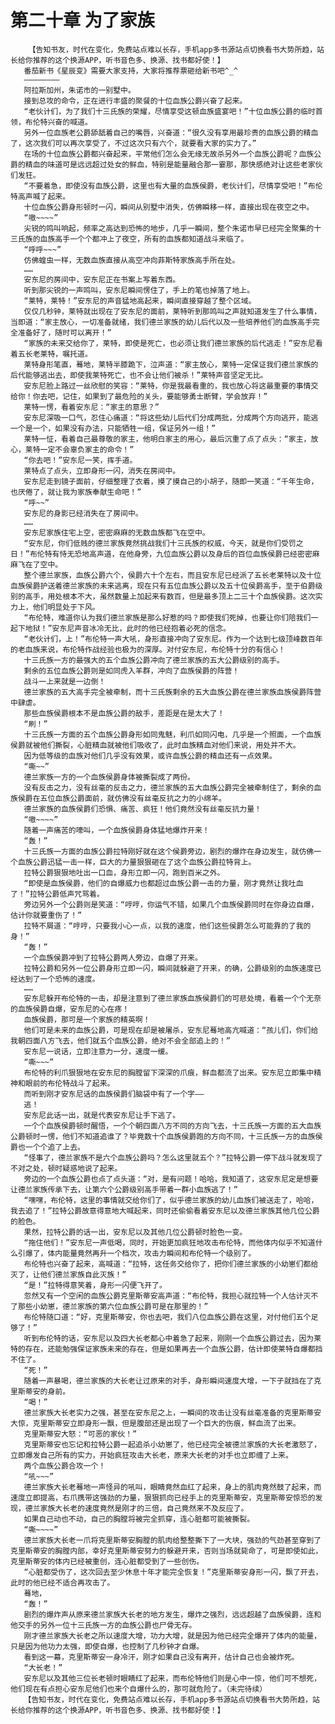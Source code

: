 # 第二十章 为了家族
        【告知书友，时代在变化，免费站点难以长存，手机app多书源站点切换看书大势所趋，站长给你推荐的这个换源APP，听书音色多、换源、找书都好使！】
       番茄新书《星辰变》需要大家支持，大家将推荐票砸给新书吧^_^
       ————————
       阿拉斯加州，朱诺市的一别墅中。
       接到总攻的命令，正在进行丰盛的聚餐的十位血族公爵兴奋了起来。
       “老伙计们，为了我们十三氏族的荣耀，尽情享受这顿血族盛宴吧！”十位血族公爵的临时首领，布伦特兴奋的喊道。
       另外一位血族老公爵舔舐着自己的嘴唇，兴奋道：“很久没有享用最珍贵的血族公爵的精血了，这次我们可以再次享受了，不过这次只有六个，就要看大家的实力了。”
       在场的十位血族公爵都兴奋起来，平常他们怎么会无缘无故杀另外一个血族公爵呢？血族公爵的精血的味道可是远远超过处女的鲜血，特别是能量融合那一霎那，那快感绝对让这些老家伙们发狂。
       “不要着急，即使没有血族公爵，这里也有大量的血族侯爵，老伙计们，尽情享受吧！”布伦特高声喊了起来。
       十位血族公爵身形顿时一闪，瞬间从别墅中消失，仿佛瞬移一样，直接出现在夜空之中。
       “嗷~~~~”
       尖锐的鸣叫响起，频率之高达到恐怖的地步，几乎一瞬间，整个朱诺市早已经完全聚集的十三氏族的血族高手一个个都冲上了夜空，所有的血族都知道战斗来临了。
       “呼呼~~~”
       仿佛蝗虫一样，无数血族直接从高空冲向菲斯特家族高手所在处。
       ……
       安东尼的房间中，安东尼正在书案上写着东西。
       听到那尖锐的一声鸣叫，安东尼瞬间愣住了，手上的笔也掉落了地上。
       “莱特，莱特！”安东尼的声音猛地高起来，瞬间直接穿越了整个区域。
       仅仅几秒钟，莱特就出现在了安东尼的面前，莱特听到那鸣叫之声就知道发生了什么事情，当即道：“家主放心，一切准备就绪，我们德兰家族的幼儿后代以及一些培养他们的血族高手完全准备好了，随时可以离开！”
       “家族的未来交给你了，莱特，即使是死亡，也必须让我们德兰家族的后代逃走！”安东尼看着五长老莱特，嘱托道。
       莱特身形笔直，蓦地，莱特半膝跪下，泣声道：“家主放心，莱特一定保证我们德兰家族的后代能够逃出去，即使我莱特死亡，也不会让他们被杀！”莱特声音坚定无比。
       安东尼脸上路过一丝欣慰的笑容：“莱特，你是我最看重的，我也放心将这最重要的事情交给你！你去吧，记住，如果到了最危险的关头，要能够勇士断臂，学会放弃！”
       莱特一愣，看着安东尼：“家主的意思？”
       安东尼深吸一口气，忍住心痛道：“将这些幼儿后代们分成两批，分成两个方向逃开，能逃一个是一个，如果没有办法，只能牺牲一组，保证另外一组！”
       莱特一怔，看着自己最尊敬的家主，他明白家主的用心，最后沉重了点了点头：“家主，放心，莱特一定不会辜负家主的命令！”
       “你去吧！”安东尼一笑，挥手道。
       莱特点了点头，立即身形一闪，消失在房间中。
       安东尼走到镜子面前，仔细整理了衣着，摸了摸自己的小胡子，随即一笑道：“千年生命，也厌倦了，就让我为家族奉献生命吧！”
       “呼~~”
       安东尼的身影已经消失在了房间中。
       ……
       安东尼家族住宅上空，密密麻麻的无数血族都飞在空中。
       “安东尼，你们低贱的德兰家族竟然挑战我们十三氏族的权威，今天，就是你们受罚之日！”布伦特有恃无恐地高声道，在他身旁，九位血族公爵以及身后的百位血族侯爵已经密密麻麻飞在了空中。
       整个德兰家族，血族公爵六个，侯爵六十个左右，而且安东尼已经派了五长老莱特以及十位血族侯爵护送着德兰家族的未来逃离，现在只有五位血族公爵以及五十位侯爵高手，至于伯爵级别的高手，用处根本不大，虽然数量上加起来有数百，但是最多顶上二三十个血族侯爵。这次实力上，他们明显处于下风。
       “布伦特，难道你认为我们德兰家族是那么好惹的吗？即使我们死掉，也要让你们陪我们一起下地狱！”安东尼声音冰冷无比，此时的他已经抱着必死的信念。
       “老伙计们，上！”布伦特一声大吼，身形直接冲向了安东尼。作为一个达到七级顶峰数百年的老血族来说，布伦特作战经验也极为的深厚。对付安东尼，布伦特十分的有信心！
       十三氏族一方的最强大的五个血族公爵冲向了德兰家族的五大公爵级别的高手。
       剩余的五位血族公爵则是如同虎入羊群，冲向了血族侯爵的阵营！
       战斗一上来就是一边倒！
       德兰家族的五大高手完全被牵制，而十三氏族剩余的五大血族公爵在德兰家族血族侯爵阵营中肆虐。
       那些血族侯爵根本不是血族公爵的敌手，差距是在是太大了！
       “刷！”
       十三氏族一方面的五个血族公爵身形如同鬼魅，利爪如同闪电，几乎是一个照面，一个血族侯爵就被他们撕裂，心脏精血就被他们吸收了，此时血族精血对他们来说，用处并不大。
       因为低等级的血族对他们几乎没有效果，或许血族公爵的精血还有一点效果。
       “嘶~~”
       德兰家族一方的一个血族侯爵身体被撕裂成了两份。
       没有反击之力，没有丝毫的反击之力，德兰家族的五大血族公爵完全被牵制住了，剩余的血族侯爵在五位血族公爵面前，就仿佛没有丝毫反抗之力的小绵羊。
       德兰家族的血族侯爵们恐惧、痛苦、疯狂！他们竟然没有丝毫反抗力量！
       “嗷~~~~”
       随着一声痛苦的嚎叫，一个血族侯爵身体猛地爆炸开来！
       “轰！”
       十三氏族一方面的血族公爵拉特刚好就在这个侯爵旁边，剧烈的爆炸在身边发生，就仿佛一个血族公爵迅猛一击一样，巨大的力量狠狠砸在了这个血族公爵拉特背上。
       拉特公爵狠狠地吐出一口血，身形立即一闪，跑到百米之外。
       “即使是血族侯爵，他们的自爆威力也都超过血族公爵一击的力量，刚才竟然让我吐血了！”拉特公爵低声咒骂着。
       旁边另外一个公爵则是笑道：“哼哼，你运气不错，如果几个血族侯爵同时在你身边自爆，估计你就要重伤了！”
       拉特不屑道：“哼哼，只要我小心一点，以我的速度，他们这些侯爵怎么可能靠的了我的身！”
       “轰！”
       一个血族侯爵冲到了拉特公爵两人旁边，自爆了开来。
       拉特公爵和另外一位公爵身形立即一闪，瞬间就躲避了开来，的确，公爵级别的血族速度已经达到了一个恐怖的速度。
       ……
       安东尼躲开布伦特的一击，却是注意到了德兰家族血族侯爵们的可悲处境，看着一个个无奈的血族侯爵自爆，安东尼的心在疼！
       血族侯爵，那可是一个家族的精英啊！
       他们可是未来的血族公爵，可是现在却是被屠杀，安东尼蓦地高亢喊道：“孩儿们，你们给我朝四面八方飞去，他们就五个血族公爵，绝对不会全部追上的！”
       安东尼一说话，立即注意力一分，速度一缓。
       “嘶~~~”
       布伦特的利爪狠狠地在安东尼的胸膛留下深深的爪痕，鲜血都流了出来。安东尼立即集中精神和眼前的布伦特战斗了起来。
       而听到刚才安东尼话的血族侯爵们脑袋中有了一个字——
       逃！
       安东尼此话一出，就是代表安东尼让手下逃了。
       一个个血族侯爵顿时醒悟，一个个朝四面八方不同的方向飞去，十三氏族一方面的五大血族公爵顿时一愣，他们不知道追谁了？毕竟数十个血族侯爵跑的方向不同，十三氏族一方的血族侯爵也一个个追了上去。
       “怪事了，德兰家族不是六个血族公爵吗？怎么这里就五个？”拉特公爵一停下战斗就发现了不对之处，顿时疑惑地说了起来。
       旁边的一个血族公爵也点了点头道：“对，是有问题！哈哈，我知道了，这安东尼定是想要让德兰家族传承下去，让第六个公爵级别高手带着一群小血族逃了！”
       “嘿嘿，布伦特，这里的事情就交给你们了，似乎德兰家族的幼儿血族们被送走了，哈哈，我去追了！”拉特公爵故意得意地大喊起来，同时还偷偷看着安东尼以及德兰家族其他几位公爵的脸色。
       果然，拉特公爵的话一出，安东尼以及其他几位公爵顿时脸色一变。
       “拖住他们！”安东尼一声低喝，同时，开始更加疯狂地攻击布伦特，而他体内似乎不知道什么引爆了，体内能量竟然再升一个档次，攻击力瞬间和布伦特一个级别了。
       布伦特也兴奋了起来，高喊道：“拉特，这任务交给你了，把你们德兰家族的小幼崽们都给灭了，让他们德兰家族自此灭族！”
       “是！”拉特得意笑着，身形一闪便飞开了。
       忽然又有一个空闲的血族公爵克里斯蒂安高声道：“布伦特，我担心就拉特一个人估计灭不了那些小幼崽，德兰家族的第六位血族公爵可是在那里的！”
       布伦特随口道：“好，克里斯蒂安，你也去吧，我们八位血族公爵在这里，对付他们五个足够了！”
       听到布伦特的话，安东尼以及四大长老都心中着急了起来，刚刚一个血族公爵过去，因为莱特的存在，还能勉强保证家族未来的存在，但是如果再去一个血族公爵，估计即使莱特自爆都挡不住了。
       “死！”
       随着一声暴喝，德兰家族的大长老让过原来的对手，身形瞬间速度大增，一下子就挡在了克里斯蒂安的身前。
       “喝！”
       德兰家族大长老实力之强，甚至在安东尼之上，一瞬间的攻击让没有丝毫准备的克里斯蒂安大惊，克里斯蒂安立即身形一飘，但是腹部还是出现了一个巨大的伤痕，鲜血流了出来。
       克里斯蒂安大怒：“可恶的家伙！”
       克里斯蒂安也忘记和拉特公爵一起追杀小幼崽了，他已经完全被德兰家族的大长老激怒了，立即爆发自己所有的实力，开始疯狂攻击大长老，原来大长老的对手也立即缠了上来。
       两个血族公爵合攻一个！
       “吼~~~”
       德兰家族大长老蓦地一声怪异的吼叫，眼睛竟然血红了起来，身上的肌肉竟然鼓了起来，而速度立即提高，右爪携带这强劲的力量，狠狠抓向已经手上的克里斯蒂安，克里斯蒂安惊恐的发现，德兰家族大长老的速度竟然是刚才的三倍，自己竟然来不及反应了。
       如果自己动也不动，自己的胸膛将被完全抓穿，连心脏都可能被撕裂。
       “嘶~~~~”
       德兰家族大长老一爪将克里斯蒂安胸膛的肌肉给整整撕下了一大块，强劲的气劲甚至穿到了克里斯蒂安的胸膛内部，幸好克里斯蒂安努力的躲避开来，否则当场就毙命了，可是即使如此，克里斯蒂安的体内已经被重创，连心脏都受到了一些创伤。
       “心脏都受伤了，这次回去至少休息十年才能完全恢复！”克里斯蒂安身形一闪，飘了开去，此时的他已经不适合再攻击了。
       蓦地，
       “轰！”
       剧烈的爆炸声从原来德兰家族大长老的地方发生，爆炸之强烈，远远超越了血族侯爵，连和他交手的另外一位十三氏族一方的血族公爵也尸骨无存。
       刚才德兰家族大长老之所以速度大增，功力大增，就是因为他已经完全爆开了体内的能量，只是因为他功力太强，即使自爆，也控制了几秒钟才自爆。
       看到这一幕，克里斯蒂安一身冷汗，刚才如果自己没有离开，估计自己也会被炸死。
       “大长老！”
       安东尼以及其他三位长老顿时眼睛红了起来，而布伦特他们则是心中一惊，他们可不想死，他们现在有点担心安东尼他们也来个自爆什么的，那可就危险了。（未完待续）
       【告知书友，时代在变化，免费站点难以长存，手机app多书源站点切换看书大势所趋，站长给你推荐的这个换源APP，听书音色多、换源、找书都好使！】